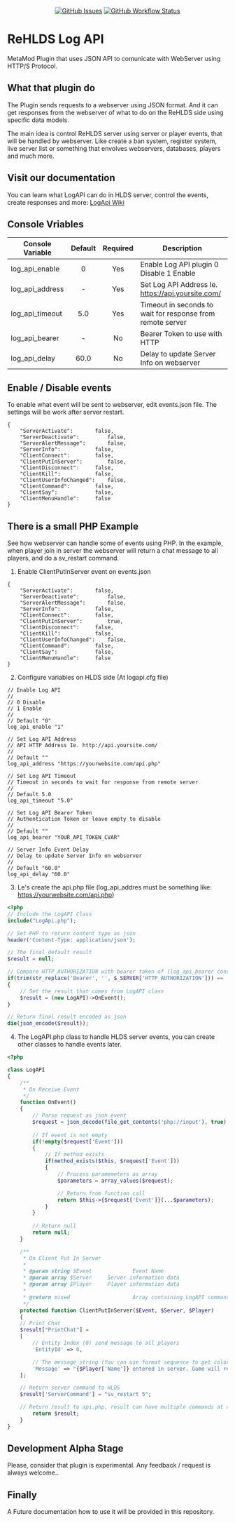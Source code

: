 <p align="center">
    <a href="https://github.com/SmileYzn/LogApi/issues"><img alt="GitHub Issues" src="https://img.shields.io/github/issues-raw/smileyzn/LogApi?style=flat-square"></a>
    <a href="https://github.com/SmileYzn/LogApi/actions"><img alt="GitHub Workflow Status" src="https://img.shields.io/github/actions/workflow/status/SmileYzn/LogApi/build.yml?branch=main&label=C/C++&style=flat-square"></a>
</p>

# ReHLDS Log API
MetaMod Plugin that uses JSON API to comunicate with WebServer using HTTP/S Protocol.

## What that plugin do
The Plugin sends requests to a webserver using JSON format.
And it can get responses from the webserver of what to do on the ReHLDS side using specific data models.

The main idea is control ReHLDS server using server or player events, that will be handled by webserver.
Like create a ban system, register system, live server list or something that envolves webservers, databases, players and much more.

## Visit our documentation
You can learn what LogAPI can do in HLDS server, control the events, create responses and more: [LogApi Wiki](https://github.com/SmileYzn/LogApi/wiki)

## Console Vriables
| Console Variable | Default | Required | Description                                                |
|------------------|:-------:|:--------:|------------------------------------------------------------|
| log_api_enable   |    0    |    Yes   | Enable Log API plugin 0 Disable 1 Enable                   |
| log_api_address  |    -    |    Yes   | Set Log API Address Ie. https://api.yoursite.com/          |
| log_api_timeout  |   5.0   |    Yes   | Timeout in seconds to wait for response from remote server |
| log_api_bearer   |    -    |    No    | Bearer Token to use with HTTP                              |
| log_api_delay    |   60.0  |    No    | Delay to update Server Info on webserver                   |

## Enable / Disable events
To enable what event will be sent to webserver, edit events.json file.
The settings will be work after server restart.

```
{
	"ServerActivate": 		false,
	"ServerDeactivate": 		false,
	"ServerAlertMessage": 		false,
	"ServerInfo": 			false,
	"ClientConnect":		false,
	"ClientPutInServer":		false,
	"ClientDisconnect":		false,
	"ClientKill": 			false,
	"ClientUserInfoChanged": 	false,
	"ClientCommand": 		false,
	"ClientSay": 			false,
	"ClientMenuHandle":		false
}
```

## There is a small PHP Example
See how webserver can handle some of events using PHP.
In the example, when player join in server the webserver will return a chat message to all players, and do a sv_restart command.

1. Enable ClientPutInServer event on events.json
```
{
	"ServerActivate": 		false,
	"ServerDeactivate": 		false,
	"ServerAlertMessage": 		false,
	"ServerInfo": 			false,
	"ClientConnect":		false,
	"ClientPutInServer":		true,
	"ClientDisconnect":		false,
	"ClientKill": 			false,
	"ClientUserInfoChanged": 	false,
	"ClientCommand": 		false,
	"ClientSay": 			false,
	"ClientMenuHandle":		false
}
```

2. Configure variables on HLDS side (At logapi.cfg file)
```
// Enable Log API
//
// 0 Disable
// 1 Enable
//
// Default "0"
log_api_enable "1"

// Set Log API Address
// API HTTP Address Ie. http://api.yoursite.com/
//
// Default ""
log_api_address "https://yourwebsite.com/api.php"

// Set Log API Timeout
// Timeout in seconds to wait for response from remote server
//
// Default 5.0
log_api_timeout "5.0"

// Set Log API Bearer Token
// Authentication Token or leave empty to disable
//
// Default ""
log_api_bearer "YOUR_API_TOKEN_CVAR"

// Server Info Event Delay
// Delay to update Server Info on webserver
//
// Default "60.0"
log_api_delay "60.0"
```

3. Le's create the api.php file (log_api_addres must be something like: https://yourwebsite.com/api.php)
```PHP
<?php
// Include the LogAPI Class
include("LogApi.php");

// Set PHP to return content type as json
header('Content-Type: application/json');

// The final default result
$result = null;

// Compare HTTP_AUTHORIZATION with bearer token of (log_api_bearer console variable on HLDS)
if(trim(str_replace('Bearer', '', $_SERVER['HTTP_AUTHORIZATION'])) == 'YOUR_API_TOKEN_CVAR')
{
	// Set the result that comes from LogAPI class
	$result = (new LogAPI)->OnEvent();  
}

// Return final result encoded as json
die(json_encode($result));
```

4. The LogAPI.php class to handle HLDS server events, you can create other classes to handle events later.
```PHP
<?php

class LogAPI
{
    /**
     * On Receive Event 
     */
    function OnEvent()
    {
        // Parse request as json event
        $request = json_decode(file_get_contents('php://input'), true);
        
        // If event is not empty
        if(!empty($request['Event']))
        {
            // If method exists
            if(method_exists($this, $request['Event']))
            {
                // Process paramemeters as array
                $parameters = array_values($request);

                // Return from function call
                return $this->{$request['Event']}(...$parameters);                
            }
        }
        
        // Return null
        return null;
    }

    /**
     * On Client Put In Server
     * 
     * @param string $Event             Event Name
     * @param array $Server		Server information data
     * @param array $Player		Player information data
     * 
     * @return mixed                    Array containing LogAPI commands or null
     */
    protected function ClientPutInServer($Event, $Server, $Player)
    {
	// Print Chat
	$result["PrintChat"] =
	[
		// Entity Index (0) send message to all players
		'EntityId' => 0,

		// The message string (You can use format sequence to get colors in chat)
		'Message' => "{$Player['Name']} entered in server. Game will restart in ^35^1 seconds..."
	];

	// Return server command to HLDS
	$result['ServerCommand'] = "sv_restart 5";

	// Return result to api.php, result can have multiple commands at once
        return $result;
    }
}
```

## Development Alpha Stage
Please, consider that plugin is experimental. Any feedback / request is always welcome..

## Finally
A Future documentation how to use it will be provided in this repository.
